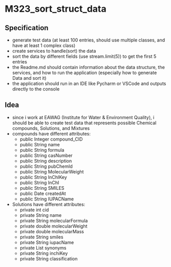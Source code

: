 # M323_sort_struct_data

## Specification
- generate test data (at least 100 entries, should use multiple classes, and have at least 1 complex class)
- create services to handle(sort) the data
- sort the data by different fields (use stream.limit(5)) to get the first 5 entries
- the Readme.md should contain information about the data structure, the services, and how to run the application (especially how to generate Data and sort it)
- the application should run in an IDE like Pycharm or VSCode and outputs directly to the console

## Idea

- since i work at EAWAG (Institute for Water & Environment Quality), i should be able to create test data that represents possible Chemical compounds, Solutions, and Mixtures
- compounds have different attributes:
  -  public Integer compound_CID
  -  public String name
  -  public String formula
  -  public String casNumber
  -  public String description
  -  public String pubChemId
  -  public String MolecularWeight
  -  public String InChIKey
  -  public String InChI
  -  public String SMILES
  -  public Date createdAt
  -  public String IUPACName
- Solutions have different attributes:
  -  private int cid
  -  private String name
  -  private String molecularFormula
  -  private double molecularWeight
  -  private double molecularMass
  -  private String smiles
  -  private String iupacName
  -  private List<String> synonyms
  -  private String inchiKey
  -  private String classification